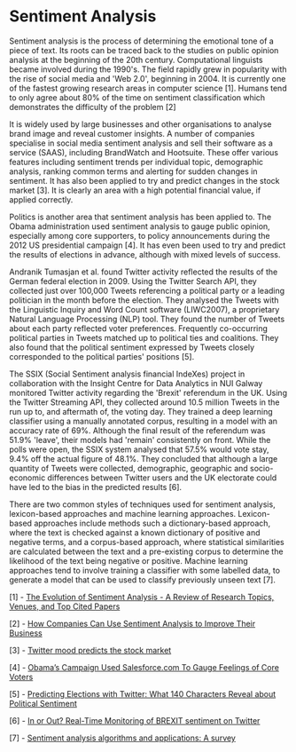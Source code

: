 # Sentiment Analysis

Sentiment analysis is the process of determining the emotional tone of a piece of text. Its roots can be traced back to the studies on public opinion analysis at the beginning of the 20th century. Computational linguists became involved during the 1990's. The field rapidly grew in popularity with the rise of social media and 'Web 2.0', beginning in 2004. It is currently one of the fastest growing research areas in computer science [1]. Humans tend to only agree about 80% of the time on sentiment classification which demonstrates the difficulty of the problem [2]

It is widely used by large businesses and other organisations to analyse brand image and reveal customer insights. A number of companies specialise in social media sentiment analysis and sell their software as a service (SAAS), including BrandWatch and Hootsuite. These offer various features including sentiment trends per individual topic, demographic analysis, ranking common terms and alerting for sudden changes in sentiment. It has also been applied to try and predict changes in the stock market [3]. It is clearly an area with a high potential financial value, if applied correctly.

Politics is another area that sentiment analysis has been applied to. The Obama administration used sentiment analysis to gauge public opinion, especially among core supporters, to policy announcements during the 2012 US presidential campaign [4]. It has even been used to try and predict the results of elections in advance, although with mixed levels of success.

Andranik Tumasjan et al. found Twitter activity reflected the results of the German federal election in 2009. Using the Twitter Search API, they collected just over 100,000 Tweets referencing a political party or a leading politician in the month before the election. They analysed the Tweets with the Linguistic Inquiry and Word Count software (LIWC2007), a proprietary Natural Language Processing (NLP) tool. They found the number of Tweets about each party reflected voter preferences. Frequently co-occurring political parties in Tweets matched up to political ties and coalitions. They also found that the political sentiment expressed by Tweets closely corresponded to the political parties' positions [5].

The SSIX (Social Sentiment analysis financial IndeXes) project in collaboration with the Insight Centre for Data Analytics in NUI Galway monitored Twitter activity regarding the 'Brexit' referendum in the UK. Using the Twitter Streaming API, they collected around 10.5 million Tweets in the run up to, and aftermath of, the voting day. They trained a deep learning classifier using a manually annotated corpus, resulting in a model with an accuracy rate of 69%. Although the final result of the referendum was 51.9% 'leave', their models had 'remain' consistently on front. While the polls were open, the SSIX system analysed that 57.5% would vote stay, 9.4% off the actual figure of 48.1%. They concluded that although a large quantity of Tweets were collected, demographic, geographic and socio-economic differences between Twitter users and the UK electorate could have led to the bias in the predicted results [6].

There are two common styles of techniques used for sentiment analysis, lexicon-based approaches and machine learning approaches. Lexicon-based approaches include methods such a dictionary-based approach, where the text is checked against a known dictionary of positive and negative terms, and a corpus-based approach, where statistical similarities are calculated between the text and a pre-existing corpus to determine the likelihood of the text being negative or positive. Machine learning approaches tend to involve training a classifier with some labelled data, to generate a model that can be used to classify previously unseen text [7].


[1] - [The Evolution of Sentiment Analysis - A Review of Research Topics, Venues, and Top Cited Papers](https://arxiv.org/pdf/1612.01556.pdf)

[2] - [How Companies Can Use Sentiment Analysis to Improve Their Business](https://mashable.com/2010/04/19/sentiment-analysis/)

[3] - [Twitter mood predicts the stock market](https://arxiv.org/pdf/1010.3003&)

[4] - [Obama’s Campaign Used Salesforce.com To Gauge Feelings of Core Voters](https://blogs.wsj.com/cio/2012/12/07/obamas-campaign-used-salesforce-com-to-gauge-feelings-of-core-voters/)

[5] - [Predicting Elections with Twitter: What 140 Characters Reveal about Political Sentiment](https://www.aaai.org/ocs/index.php/ICWSM/ICWSM10/paper/viewFile/1441/1852)

[6] - [In or Out? Real-Time Monitoring of BREXIT sentiment on Twitter](http://ceur-ws.org/Vol-1695/paper31.pdf)

[7] - [Sentiment analysis algorithms and applications: A survey](https://www.sciencedirect.com/science/article/pii/S2090447914000550)
